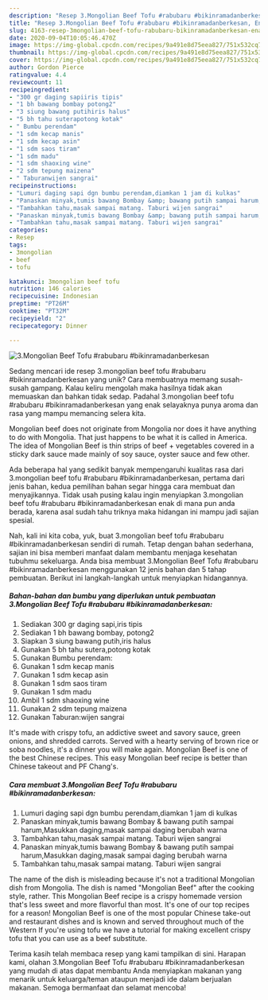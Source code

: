 ```yaml
---
description: "Resep 3.Mongolian Beef Tofu #rabubaru #bikinramadanberkesan, Enak Banget"
title: "Resep 3.Mongolian Beef Tofu #rabubaru #bikinramadanberkesan, Enak Banget"
slug: 4163-resep-3mongolian-beef-tofu-rabubaru-bikinramadanberkesan-enak-banget
date: 2020-09-04T10:05:46.470Z
image: https://img-global.cpcdn.com/recipes/9a491e8d75eea827/751x532cq70/3mongolian-beef-tofu-rabubaru-bikinramadanberkesan-foto-resep-utama.jpg
thumbnail: https://img-global.cpcdn.com/recipes/9a491e8d75eea827/751x532cq70/3mongolian-beef-tofu-rabubaru-bikinramadanberkesan-foto-resep-utama.jpg
cover: https://img-global.cpcdn.com/recipes/9a491e8d75eea827/751x532cq70/3mongolian-beef-tofu-rabubaru-bikinramadanberkesan-foto-resep-utama.jpg
author: Gordon Pierce
ratingvalue: 4.4
reviewcount: 11
recipeingredient:
- "300 gr daging sapiiris tipis"
- "1 bh bawang bombay potong2"
- "3 siung bawang putihiris halus"
- "5 bh tahu suterapotong kotak"
- " Bumbu perendam"
- "1 sdm kecap manis"
- "1 sdm kecap asin"
- "1 sdm saos tiram"
- "1 sdm madu"
- "1 sdm shaoxing wine"
- "2 sdm tepung maizena"
- " Taburanwijen sangrai"
recipeinstructions:
- "Lumuri daging sapi dgn bumbu perendam,diamkan 1 jam di kulkas"
- "Panaskan minyak,tumis bawang Bombay &amp; bawang putih sampai harum,Masukkan daging,masak sampai daging berubah warna"
- "Tambahkan tahu,masak sampai matang. Taburi wijen sangrai"
- "Panaskan minyak,tumis bawang Bombay &amp; bawang putih sampai harum,Masukkan daging,masak sampai daging berubah warna"
- "Tambahkan tahu,masak sampai matang. Taburi wijen sangrai"
categories:
- Resep
tags:
- 3mongolian
- beef
- tofu

katakunci: 3mongolian beef tofu 
nutrition: 146 calories
recipecuisine: Indonesian
preptime: "PT26M"
cooktime: "PT32M"
recipeyield: "2"
recipecategory: Dinner

---
```



![3.Mongolian Beef Tofu #rabubaru #bikinramadanberkesan](https://img-global.cpcdn.com/recipes/9a491e8d75eea827/751x532cq70/3mongolian-beef-tofu-rabubaru-bikinramadanberkesan-foto-resep-utama.jpg)

Sedang mencari ide resep 3.mongolian beef tofu #rabubaru #bikinramadanberkesan yang unik? Cara membuatnya memang susah-susah gampang. Kalau keliru mengolah maka hasilnya tidak akan memuaskan dan bahkan tidak sedap. Padahal 3.mongolian beef tofu #rabubaru #bikinramadanberkesan yang enak selayaknya punya aroma dan rasa yang mampu memancing selera kita.

Mongolian beef does not originate from Mongolia nor does it have anything to do with Mongolia. That just happens to be what it is called in America. The idea of Mongolian Beef is thin strips of beef + vegetables covered in a sticky dark sauce made mainly of soy sauce, oyster sauce and few other.

Ada beberapa hal yang sedikit banyak mempengaruhi kualitas rasa dari 3.mongolian beef tofu #rabubaru #bikinramadanberkesan, pertama dari jenis bahan, kedua pemilihan bahan segar hingga cara membuat dan menyajikannya. Tidak usah pusing kalau ingin menyiapkan 3.mongolian beef tofu #rabubaru #bikinramadanberkesan enak di mana pun anda berada, karena asal sudah tahu triknya maka hidangan ini mampu jadi sajian spesial.


Nah, kali ini kita coba, yuk, buat 3.mongolian beef tofu #rabubaru #bikinramadanberkesan sendiri di rumah. Tetap dengan bahan sederhana, sajian ini bisa memberi manfaat dalam membantu menjaga kesehatan tubuhmu sekeluarga. Anda bisa membuat 3.Mongolian Beef Tofu #rabubaru #bikinramadanberkesan menggunakan 12 jenis bahan dan 5 tahap pembuatan. Berikut ini langkah-langkah untuk menyiapkan hidangannya.

<!--inarticleads1-->

##### Bahan-bahan dan bumbu yang diperlukan untuk pembuatan 3.Mongolian Beef Tofu #rabubaru #bikinramadanberkesan:

1. Sediakan 300 gr daging sapi,iris tipis
1. Sediakan 1 bh bawang bombay, potong2
1. Siapkan 3 siung bawang putih,iris halus
1. Gunakan 5 bh tahu sutera,potong kotak
1. Gunakan  Bumbu perendam:
1. Gunakan 1 sdm kecap manis
1. Gunakan 1 sdm kecap asin
1. Gunakan 1 sdm saos tiram
1. Gunakan 1 sdm madu
1. Ambil 1 sdm shaoxing wine
1. Gunakan 2 sdm tepung maizena
1. Gunakan  Taburan:wijen sangrai


It&#39;s made with crispy tofu, an addictive sweet and savory sauce, green onions, and shredded carrots. Served with a hearty serving of brown rice or soba noodles, it&#39;s a dinner you will make again. Mongolian Beef is one of the best Chinese recipes. This easy Mongolian beef recipe is better than Chinese takeout and PF Chang&#39;s. 

<!--inarticleads2-->

##### Cara membuat 3.Mongolian Beef Tofu #rabubaru #bikinramadanberkesan:

1. Lumuri daging sapi dgn bumbu perendam,diamkan 1 jam di kulkas
1. Panaskan minyak,tumis bawang Bombay &amp; bawang putih sampai harum,Masukkan daging,masak sampai daging berubah warna
1. Tambahkan tahu,masak sampai matang. Taburi wijen sangrai
1. Panaskan minyak,tumis bawang Bombay &amp; bawang putih sampai harum,Masukkan daging,masak sampai daging berubah warna
1. Tambahkan tahu,masak sampai matang. Taburi wijen sangrai


The name of the dish is misleading because it&#39;s not a traditional Mongolian dish from Mongolia. The dish is named &#34;Mongolian Beef&#34; after the cooking style, rather. This Mongolian Beef recipe is a crispy homemade version that&#39;s less sweet and more flavorful than most. It&#39;s one of our top recipes for a reason! Mongolian Beef is one of the most popular Chinese take-out and restaurant dishes and is known and served throughout much of the Western If you&#39;re using tofu we have a tutorial for making excellent crispy tofu that you can use as a beef substitute. 

Terima kasih telah membaca resep yang kami tampilkan di sini. Harapan kami, olahan 3.Mongolian Beef Tofu #rabubaru #bikinramadanberkesan yang mudah di atas dapat membantu Anda menyiapkan makanan yang menarik untuk keluarga/teman ataupun menjadi ide dalam berjualan makanan. Semoga bermanfaat dan selamat mencoba!
